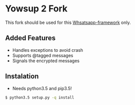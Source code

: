 # Yowsup 2 Fork

This fork should be used for this [Whsatsapp-framework](https://github.com/danielcardeenas/whatsapp-framework) only.

## Added Features

+ Handles exceptions to avoid crash
+ Supports @tagged messages
+ Signals the encrypted messages

## Instalation
+ Needs python3.5 and pip3.5!
```bash
$ python3.5 setup.py -q install
```
